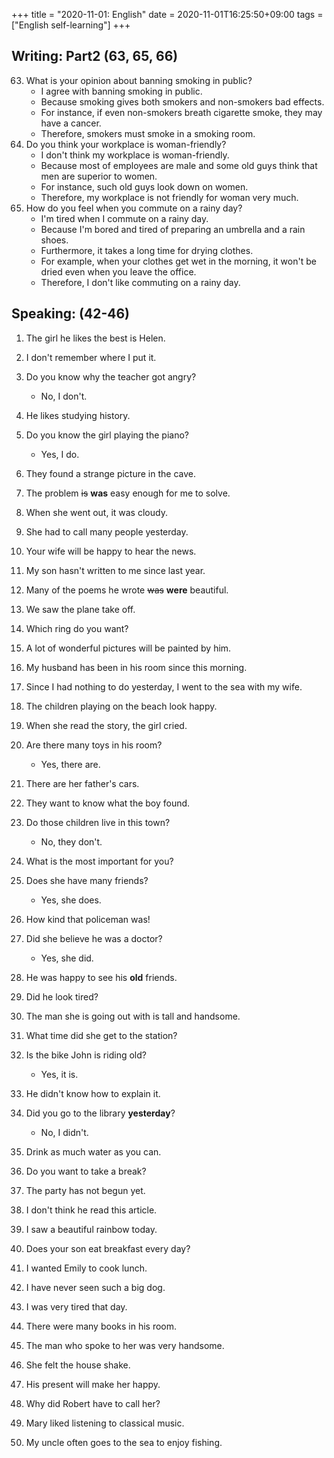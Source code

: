 +++
title =  "2020-11-01: English"
date = 2020-11-01T16:25:50+09:00
tags = ["English self-learning"]
+++

## Writing: Part2 (63, 65, 66)

63. What is your opinion about banning smoking in public?
    - I agree with banning smoking in public.
    - Because smoking gives both smokers and non-smokers bad effects.
    - For instance, if even non-smokers breath cigarette smoke, they may have a cancer.
    - Therefore, smokers must smoke in a smoking room.
65. Do you think your workplace is woman-friendly?
    - I don't think my workplace is woman-friendly.
    - Because most of employees are male and some old guys think that men are superior to women. 
    - For instance, such old guys look down on women.
    - Therefore, my workplace is not friendly for woman very much.
66. How do you feel when you commute on a rainy day?
    - I'm tired when I commute on a rainy day.
    - Because I'm bored and tired of preparing an umbrella and a rain shoes.
    - Furthermore, it takes a long time for drying clothes.
    - For example, when your clothes get wet in the morning, it won't be dried even when you leave the office.
    - Therefore, I don't like commuting on a rainy day.

## Speaking: (42-46)

1. The girl he likes the best is Helen.
2. I don't remember where I put it.
3. Do you know why the teacher got angry?
    - No, I don't.
4. He likes studying history.
5. Do you know the girl playing the piano?
    - Yes, I do.
6. They found a strange picture in the cave.
7. The problem ~~is~~ **was** easy enough for me to solve.
8. When she went out, it was cloudy.
9. She had to call many people yesterday.
10. Your wife will be happy to hear the news.

1. My son hasn't written to me since last year.
2. Many of the poems he wrote ~~was~~ **were** beautiful.
3. We saw the plane take off.
4. Which ring do you want?
5. A lot of wonderful pictures will be painted by him.
6. My husband has been in his room since this morning.
7. Since I had nothing to do yesterday, I went to the sea with my wife.
8. The children playing on the beach look happy.
9. When she read the story, the girl cried.
10. Are there many toys in his room?
    - Yes, there are.

1. There are her father's cars.
2. They want to know what the boy found.
3. Do those children live in this town?
    - No, they don't.
4. What is the most important for you?
5. Does she have many friends?
    - Yes, she does.
6. How kind that policeman was!
7. Did she believe he was a doctor?
    - Yes, she did.
8. He was happy to see his **old** friends.
9. Did he look tired?
10. The man she is going out with is tall and handsome.

1. What time did she get to the station?
2. Is the bike John is riding old?
    - Yes, it is.
3. He didn't know how to explain it.
4. Did you go to the library **yesterday**?
    - No, I didn't.
5. Drink as much water as you can.
6. Do you want to take a break?
7. The party has not begun yet.
8. I don't think he read this article.
9. I saw a beautiful rainbow today.
10. Does your son eat breakfast every day?

1. I wanted Emily to cook lunch.
2. I have never seen such a big dog.
3. I was very tired that day.
4. There were many books in his room.
5. The man who spoke to her was very handsome.
6. She felt the house shake.
7. His present will make her happy.
8. Why did Robert have to call her?
9. Mary liked listening to classical music.
10. My uncle often goes to the sea to enjoy fishing.

